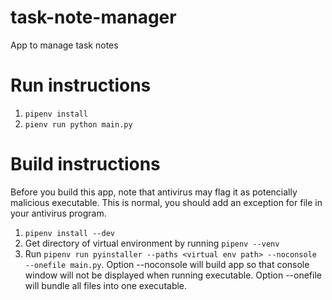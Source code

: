 # task-note-manager
App to manage task notes

# Run instructions

1. `pipenv install`
2. `pienv run python main.py`

# Build instructions

Before you build this app, note that antivirus may flag it as potencially malicious executable. This is normal, you should add an exception for file in your antivirus program.

1. `pipenv install --dev`
2. Get directory of virtual environment by running `pipenv --venv`
3. Run `pipenv run pyinstaller --paths <virtual env path> --noconsole --onefile main.py`. Option --noconsole will build app so that console window will not be displayed when running executable. Option --onefile will bundle all files into one executable. 